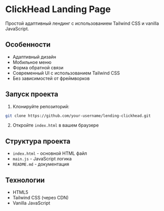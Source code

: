 # ClickHead Landing Page

Простой адаптивный лендинг с использованием Tailwind CSS и vanilla JavaScript.

## Особенности

- Адаптивный дизайн
- Мобильное меню
- Форма обратной связи
- Современный UI с использованием Tailwind CSS
- Без зависимостей от фреймворков

## Запуск проекта

1. Клонируйте репозиторий:

```bash
git clone https://github.com/your-username/lending-clickhead.git
```

2. Откройте `index.html` в вашем браузере

## Структура проекта

- `index.html` - основной HTML файл
- `main.js` - JavaScript логика
- `README.md` - документация

## Технологии

- HTML5
- Tailwind CSS (через CDN)
- Vanilla JavaScript
